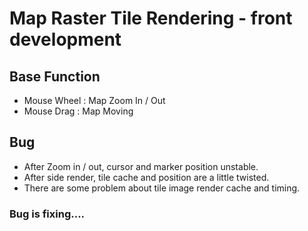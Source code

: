 

# Map Raster Tile Rendering - front development

## Base Function
- Mouse Wheel : Map Zoom In / Out
- Mouse Drag : Map Moving

## Bug
- After Zoom in / out, cursor and marker position unstable.
- After side render, tile cache and position are a little twisted.
- There are some problem about tile image render cache and timing.

### Bug is fixing....
